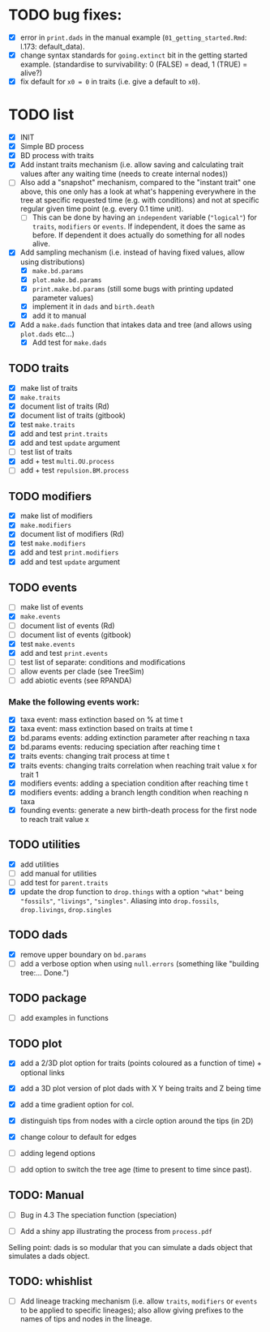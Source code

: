 # TODO bug fixes:

 - [x] error in `print.dads` in the manual example (`01_getting_started.Rmd`: l.173: default_data).
 - [x] change syntax standards for `going.extinct` bit in the getting started example. (standardise to survivability: 0 (FALSE) = dead, 1 (TRUE) = alive?)
 - [x] fix default for `x0 = 0` in traits (i.e. give a default to `x0`).

# TODO list

 - [x] INIT
 - [x] Simple BD process
 - [x] BD process with traits
 - [x] Add instant traits mechanism (i.e. allow saving and calculating trait values after any waiting time (needs to create internal nodes))
 - [ ] Also add a "snapshot" mechanism, compared to the "instant trait" one above, this one only has a look at what's happening everywhere in the tree at specific requested time (e.g. with conditions) and not at specific regular given time point (e.g. every 0.1 time unit).
     - [ ] This can be done by having an `independent` variable (`"logical"`) for `traits`, `modifiers` or `events`. If independent, it does the same as before. If dependent it does actually do something for all nodes alive.
 - [x] Add sampling mechanism (i.e. instead of having fixed values, allow using distributions)
    - [x] `make.bd.params`
    - [x] `plot.make.bd.params`
    - [x] `print.make.bd.params` (still some bugs with printing updated parameter values)
    - [x] implement it in `dads` and `birth.death`
    - [x] add it to manual
 - [x] Add a `make.dads` function that intakes data and tree (and allows using `plot.dads` etc...)
   - [x] Add test for `make.dads`

## TODO traits

 - [x] make list of traits
 - [x] `make.traits`
 - [x] document list of traits (Rd)
 - [x] document list of traits (gitbook)
 - [x] test `make.traits`
 - [x] add and test `print.traits`
 - [x] add and test `update` argument
 - [ ] test list of traits
 - [x] add + test `multi.OU.process`
 - [ ] add + test `repulsion.BM.process`

## TODO modifiers

 - [x] make list of modifiers
 - [x] `make.modifiers`
 - [x] document list of modifiers (Rd)
 - [x] test `make.modifiers`
 - [x] add and test `print.modifiers`
 - [x] add and test `update` argument

## TODO events

 - [ ] make list of events
 - [x] `make.events`
 - [ ] document list of events (Rd)
 - [ ] document list of events (gitbook)
 - [x] test `make.events`
 - [x] add and test `print.events`
 - [ ] test list of separate: conditions and modifications
 - [ ] allow events per clade (see TreeSim)
 - [ ] add abiotic events (see RPANDA)

### Make the following events work:

 - [x] taxa event: mass extinction based on % at time t
 - [x] taxa event: mass extinction based on traits at time t
 - [x] bd.params events: adding extinction parameter after reaching n taxa
 - [x] bd.params events: reducing speciation after reaching time t
 - [x] traits events: changing trait process at time t
 - [x] traits events: changing traits correlation when reaching trait value x for trait 1
 - [x] modifiers events: adding a speciation condition after reaching time t
 - [x] modifiers events: adding a branch length condition when reaching n taxa
 - [x] founding events: generate a new birth-death process for the first node to reach trait value x

## TODO utilities
 
 - [x] add utilities
 - [ ] add manual for utilities
 - [ ] add test for `parent.traits`
 - [x] update the drop function to `drop.things` with a option `"what"` being `"fossils"`, `"livings"`, `"singles"`. Aliasing into `drop.fossils`, `drop.livings`, `drop.singles`

## TODO dads

 - [x] remove upper boundary on `bd.params`
 - [ ] add a verbose option when using `null.errors` (something like "building tree:... Done.") 

## TODO package

 - [ ] add examples in functions

## TODO plot

 - [x] add a 2/3D plot option for traits (points coloured as a function of time) + optional links
 - [x] add a 3D plot version of plot dads with X Y being traits and Z being time
 - [x] add a time gradient option for col.
 - [x] distinguish tips from nodes with a circle option around the tips (in 2D)
 - [x] change colour to default for edges
 - [ ] adding legend options
 - [ ] add option to switch the tree age (time to present to time since past).


## TODO: Manual

 - [ ] Bug in 4.3 The speciation function (speciation)
 - [ ] Add a shiny app illustrating the process from `process.pdf`



Selling point: dads is so modular that you can simulate a dads object that simulates a dads object.


## TODO: whishlist
 - [ ] Add lineage tracking mechanism (i.e. allow `traits`, `modifiers` or `events` to be applied to specific lineages); also allow giving prefixes to the names of tips and nodes in the lineage.
